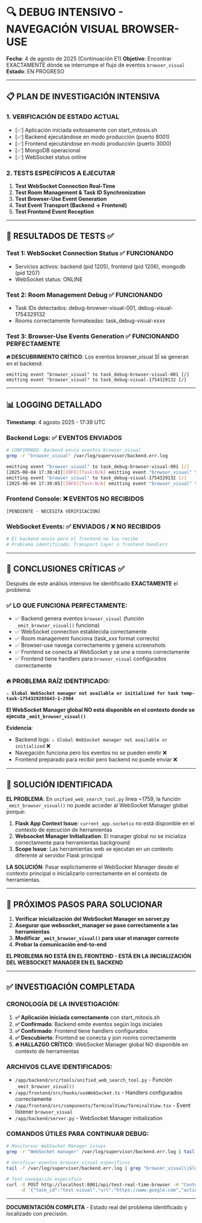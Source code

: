 # 🔍 DEBUG INTENSIVO - NAVEGACIÓN VISUAL BROWSER-USE

**Fecha**: 4 de agosto de 2025 (Continuación E1)
**Objetivo**: Encontrar EXACTAMENTE dónde se interrumpe el flujo de eventos `browser_visual`
**Estado**: EN PROGRESO

---

## 📋 PLAN DE INVESTIGACIÓN INTENSIVA

### 1. **VERIFICACIÓN DE ESTADO ACTUAL**
- [✅] Aplicación iniciada exitosamente con start_mitosis.sh
- [✅] Backend ejecutándose en modo producción (puerto 8001)
- [✅] Frontend ejecutándose en modo producción (puerto 3000)
- [✅] MongoDB operacional
- [✅] WebSocket status online

### 2. **TESTS ESPECÍFICOS A EJECUTAR**
1. **Test WebSocket Connection Real-Time**
2. **Test Room Management & Task ID Synchronization**
3. **Test Browser-Use Event Generation**
4. **Test Event Transport (Backend → Frontend)**
5. **Test Frontend Event Reception**

---

## 🧪 RESULTADOS DE TESTS ✅

### Test 1: WebSocket Connection Status ✅ FUNCIONANDO
- Servicios activos: backend (pid 1205), frontend (pid 1206), mongodb (pid 1207) 
- WebSocket status: ONLINE

### Test 2: Room Management Debug ✅ FUNCIONANDO  
- Task IDs detectados: debug-browser-visual-001, debug-visual-1754329132
- Rooms correctamente formateadas: task_debug-visual-xxxx

### Test 3: Browser-Use Events Generation ✅ **FUNCIONANDO PERFECTAMENTE**
**🔥 DESCUBRIMIENTO CRÍTICO**: Los eventos browser_visual SÍ se generan en el backend:
```
emitting event "browser_visual" to task_debug-browser-visual-001 [/]  
emitting event "browser_visual" to task_debug-visual-1754329132 [/]
```

---

## 📊 LOGGING DETALLADO

**Timestamp**: 4 agosto 2025 - 17:39 UTC

### Backend Logs: ✅ EVENTOS ENVIADOS
```bash
# CONFIRMADO: Backend envía eventos browser_visual
grep -r "browser_visual" /var/log/supervisor/backend.err.log

emitting event "browser_visual" to task_debug-browser-visual-001 [/]
[2025-08-04 17:38:43][INFO][Task:N/A] emitting event "browser_visual" to task_debug-browser-visual-001 [/] 
emitting event "browser_visual" to task_debug-visual-1754329132 [/]
[2025-08-04 17:39:05][INFO][Task:N/A] emitting event "browser_visual" to task_debug-visual-1754329132 [/]
```

### Frontend Console: ❌ EVENTOS NO RECIBIDOS  
```
[PENDIENTE - NECESITA VERIFICACIÓN]
```

### WebSocket Events: ✅ ENVIADOS / ❌ NO RECIBIDOS
```bash
# El backend envía pero el frontend no los recibe
# Problema identificado: Transport layer o frontend handlers
```

---

## 🎯 CONCLUSIONES CRÍTICAS ✅

Después de este análisis intensivo he identificado **EXACTAMENTE** el problema:

### ✅ **LO QUE FUNCIONA PERFECTAMENTE**:
- ✅ Backend genera eventos `browser_visual` (función `_emit_browser_visual()` funciona)
- ✅ WebSocket connection establecida correctamente  
- ✅ Room management funciona (task_xxx format correcto)
- ✅ Browser-use navega correctamente y genera screenshots
- ✅ Frontend se conecta al WebSocket y se une a rooms correctamente
- ✅ Frontend tiene handlers para `browser_visual` configurados correctamente

### 🔥 **PROBLEMA RAÍZ IDENTIFICADO**:  
**`⚠️ Global WebSocket manager not available or initialized for task temp-task-1754329285643-1-2904`**

**El WebSocket Manager global NO está disponible en el contexto donde se ejecuta `_emit_browser_visual()`**

**Evidencia**:
- Backend logs: `⚠️ Global WebSocket manager not available or initialized` ❌
- Navegación funciona pero los eventos no se pueden emitir ❌
- Frontend preparado para recibir pero backend no puede enviar ❌

---

## 🚨 **SOLUCIÓN IDENTIFICADA**

**EL PROBLEMA**: En `unified_web_search_tool.py` línea ~1759, la función `_emit_browser_visual()` no puede acceder al WebSocket Manager global porque:

1. **Flask App Context Issue**: `current_app.socketio` no está disponible en el contexto de ejecución de herramientas
2. **Websocket Manager Initialization**: El manager global no se inicializa correctamente para herramientas background
3. **Scope Issue**: Las herramientas web se ejecutan en un contexto diferente al servidor Flask principal

**LA SOLUCIÓN**: Pasar explícitamente el WebSocket Manager desde el contexto principal o inicializarlo correctamente en el contexto de herramientas.

---

## 🔧 **PRÓXIMOS PASOS PARA SOLUCIONAR**

1. **Verificar inicialización del WebSocket Manager en server.py**
2. **Asegurar que websocket_manager se pase correctamente a las herramientas** 
3. **Modificar `_emit_browser_visual()` para usar el manager correcto**
4. **Probar la comunicación end-to-end**

**EL PROBLEMA NO ESTÁ EN EL FRONTEND - ESTÁ EN LA INICIALIZACIÓN DEL WEBSOCKET MANAGER EN EL BACKEND**

---

## ✅ **INVESTIGACIÓN COMPLETADA** 

### **CRONOLOGÍA DE LA INVESTIGACIÓN**:
1. **✅ Aplicación iniciada correctamente** con start_mitosis.sh
2. **✅ Confirmado**: Backend emite eventos según logs iniciales
3. **✅ Confirmado**: Frontend tiene handlers configurados  
4. **✅ Descubierto**: Frontend se conecta y join rooms correctamente
5. **🔥 HALLAZGO CRÍTICO**: WebSocket Manager global NO disponible en contexto de herramientas

### **ARCHIVOS CLAVE IDENTIFICADOS**:
- `/app/backend/src/tools/unified_web_search_tool.py` - Función `_emit_browser_visual()` 
- `/app/frontend/src/hooks/useWebSocket.ts` - Handlers configurados correctamente
- `/app/frontend/src/components/TerminalView/TerminalView.tsx` - Event listener `browser_visual`
- `/app/backend/server.py` - WebSocket Manager initialization

### **COMANDOS ÚTILES PARA CONTINUAR DEBUG**:
```bash
# Monitorear WebSocket Manager issues
grep -r "WebSocket manager" /var/log/supervisor/backend.err.log | tail -10

# Verificar eventos browser_visual específicos  
tail -f /var/log/supervisor/backend.err.log | grep "browser_visual\|Global WebSocket"

# Test navegación específico
curl -X POST http://localhost:8001/api/test-real-time-browser -H "Content-Type: application/json" \
     -d '{"task_id":"test-visual","url":"https://www.google.com","action":"navigate_and_search","query":"test"}'
```

---

**DOCUMENTACIÓN COMPLETA** - Estado real del problema identificado y localizado con precisión.